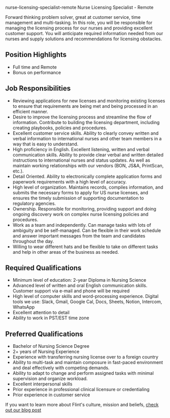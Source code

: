 nurse-licensing-specialist-remote
Nurse Licensing Specialist - Remote



Forward thinking problem solver, great at customer service, time management and multi-tasking. In this role, you will be responsible for managing the licensing process for our nurses and providing excellent customer support. You will anticipate required information needed from our nurses and supply solutions and recommendations for licensing obstacles.


## Position Highlights

- Full time and Remote
- Bonus on performance

## Job Responsibilities 

- Reviewing applications for new licenses and monitoring existing licenses to ensure that requirements are being met and being processed in an efficient manner.
- Desire to improve the licensing process and streamline the flow of information. Contribute to building the licensing department, including creating playbooks, policies and procedures.
- Excellent customer service skills. Ability to clearly convey written and verbal information to international nurses and other team members in a way that is easy to understand.
- High proficiency in English. Excellent listening, written and verbal communication skills. Ability to provide clear verbal and written detailed instructions to international nurses and status updates. As well as maintain working relationships with our vendors (BON, JS&A, PrintScan, etc.).
- Detail Oriented. Ability to electronically complete application forms and paperwork requirements with a high level of accuracy.
- High level of organization. Maintains records, compiles information, and submits the necessary forms to apply for US nurse licenses, and ensures the timely submission of supporting documentation to regulatory agencies.
- Ownership. Responsible for monitoring, providing support and doing ongoing discovery work on complex nurse licensing policies and procedures.
- Work as a team and independently. Can manage tasks with lots of ambiguity and be self-managed. Can be flexible in their work schedule and answer important messages from the team and candidates throughout the day.
- Willing to wear different hats and be flexible to take on different tasks and help in other areas of the business as needed.


## Required Qualifications

- Minimum level of education: 2-year Diploma in Nursing Science
- Advanced level of written and oral English communication skills. Customer support via e-mail and phone will be required
- High level of computer skills and word-processing experience. Digital tools we use: Slack, Gmail, Google Cal, Docs, Sheets, Notion, Intercom, WhatsApp
- Excellent attention to detail
- Ability to work in PST/EST time zone


## Preferred Qualifications

- Bachelor of Nursing Science Degree
- 2+ years of Nursing Experience
- Experience with transferring nursing license over to a foreign country
- Ability to multi-task and maintain composure in fast-paced environment and deal effectively with competing demands.
- Ability to adapt to change and perform assigned tasks with minimal supervision and organize workload.
- Excellent interpersonal skills
- Prior experience in professional clinical licensure or credentialing
- Prior experience in customer service

If you want to learn more about Flint's culture, mission and beliefs, [check out our blog post](https://withflint.com/blog/why-flint)